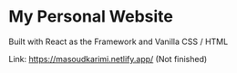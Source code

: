# My Personal Website

Built with React as the Framework and Vanilla CSS / HTML

Link: https://masoudkarimi.netlify.app/ (Not finished)






